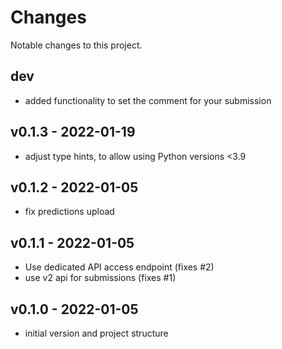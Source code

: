 # Changes
Notable changes to this project.

## dev
- added functionality to set the comment for your submission

## v0.1.3 - 2022-01-19
- adjust type hints, to allow using Python versions <3.9

## v0.1.2 - 2022-01-05
- fix predictions upload

## v0.1.1 - 2022-01-05
- Use dedicated API access endpoint (fixes #2)
- use v2 api for submissions (fixes #1)

## v0.1.0 - 2022-01-05
- initial version and project structure

